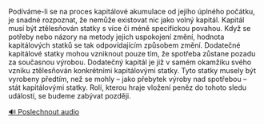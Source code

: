 
Podíváme-li se na proces kapitálové akumulace od jejího úplného počátku, je snadné rozpoznat, že nemůže existovat nic jako volný kapitál. Kapitál musí být ztělesňován statky s více či méně specifickou povahou. Když se potřeby nebo názory na metody jejich uspokojení změní, hodnota kapitálových statků se tak odpovídajícím způsobem změní. Dodatečné kapitálové statky mohou vzniknout pouze tím, že spotřeba zůstane pozadu za současnou výrobou. Dodatečný kapitál je již v samém okamžiku svého vzniku ztělesňován konkrétními kapitálovými statky. Tyto statky musely být vyrobeny předtím, než se mohly – jako přebytek výroby nad spotřebou – stát kapitálovými statky. Rolí, kterou hraje vložení peněz do tohoto sledu událostí, se budeme zabývat později.

[🔊 Poslechnout audio](/data/7-paragraphs/audio/chapter_93/para_002-Podvme-li-se-na-proces-kapitlov-akumulace-od-j.mp3)
